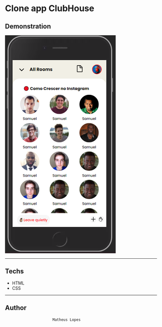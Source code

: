 # Clone app ClubHouse

## Demonstration
<img src='./assets/demo.png' alt='Demo app'>

----
 
## Techs
*  HTML
*  CSS

---

## Author

                          Matheus Lopes
